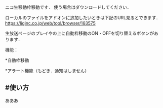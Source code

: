 ニコ生移動枠移動です．
使う場合はダウンロードしてください．

ローカルのファイルをアドオンに追加したいときは下記のURL見るとできます．
<https://liginc.co.jp/web/tool/browser/163575>

生放送ページのプレイやの上に自動枠移動のON・OFFを切り替えるボタンがあります．


機能：

*自動枠移動

*アラート機能（もどき．通知はしません）

#使い方
--------------
あああ

